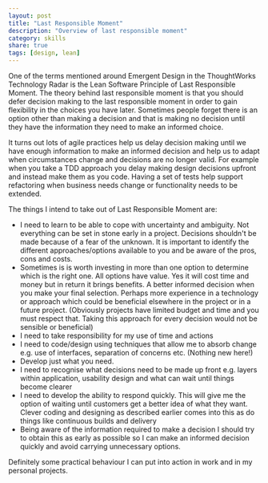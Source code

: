 ```yaml
---
layout: post
title: "Last Responsible Moment"
description: "Overview of last responsible moment"
category: skills
share: true
tags: [design, lean]
---
```


One of the terms mentioned around Emergent Design in the ThoughtWorks Technology Radar is the Lean Software Principle of Last Responsible Moment. The theory behind last responsible moment is that you should defer decision making to the last responsible moment in order to gain flexibility in the choices you have later. Sometimes people forget there is an option other than making a decision and that is making no decision until they have the information they need to make an informed choice.

It turns out lots of agile practices help us delay decision making until we have enough information to make an informed decision and help us to adapt when circumstances change and decisions are no longer valid. For example when you take a TDD approach you delay making design decisions upfront and instead make them as you code. Having a set of tests help support refactoring when business needs change or functionality needs to be extended.

The things I intend to take out of Last Responsible Moment are:

- I need to learn to be able to cope with uncertainty and ambiguity. Not everything can be set in stone early in a project. Decisions shouldn't be made because of a fear of the unknown. 
It is important to identify the different approaches/options available to you and be aware of the pros, cons and costs. 
- Sometimes is is worth investing in more than one option to determine which is the right one. All options have value. Yes it will cost time and money but in return it brings benefits. A better informed decision when you make your final selection. Perhaps more experience in a technology or approach which could be beneficial elsewhere in the project or in a future project. (Obviously projects have limited budget and time and you must respect that. Taking this approach for every decision would not be sensible or beneficial)
- I need to take responsibility for my use of time and actions
- I need to code/design using techniques that allow me to absorb change e.g. use of interfaces, separation of concerns etc. (Nothing new here!)
- Develop just what you need. 
- I need to recognise what decisions need to be made up front e.g. layers within application, usability design and what can wait until things become clearer
- I need to develop the ability to respond quickly. This will give me the option of waiting until customers get a better idea of what they want. Clever coding and designing as described earlier comes into this as do things like continuous builds and delivery
- Being aware of the information required to make a decision I should try to obtain this as early as possible so I can make an informed decision quickly and avoid carrying unnecessary options.
 
Definitely some practical behaviour I can put into action in work and in my personal projects.

